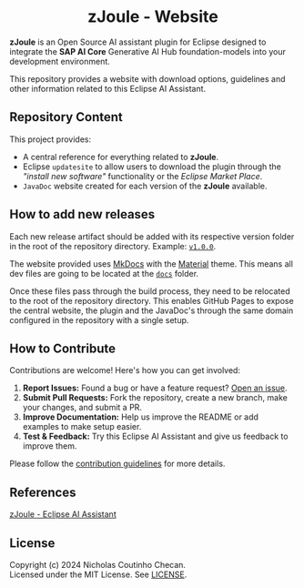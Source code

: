<h1 align="center">
zJoule - Website
</h1>

**zJoule** is an Open Source AI assistant plugin for Eclipse designed to integrate the **SAP AI Core** Generative AI Hub foundation-models into your development environment.

This repository provides a website with download options, guidelines and other information related to this Eclipse AI Assistant.

## Repository Content

This project provides:

- A central reference for everything related to **zJoule**.
- Eclipse `updatesite` to allow users to download the plugin through the *"install new software"* functionality or the *Eclipse Market Place*.
- `JavaDoc` website created for each version of the **zJoule** available.

## How to add new releases

Each new release artifact should be added with its respective version folder in the root of the repository directory. Example: [`v1.0.0`](./v1.0.0/).

The website provided uses [MkDocs](https://www.mkdocs.org) with the [Material](https://squidfunk.github.io/mkdocs-material/) theme. This means all dev files are going to be located at the [`docs`](./docs/) folder.

Once these files pass through the build process, they need to be relocated to the root of the repository directory. This enables GitHub Pages to expose the central website, the plugin and the JavaDoc's through the same domain configured in the repository with a single setup.

## How to Contribute

Contributions are welcome! Here's how you can get involved:

1. **Report Issues:** Found a bug or have a feature request? [Open an issue](https://github.com/The-Nefarious-Developer/zjoule-website/issues). <br />
2. **Submit Pull Requests:** Fork the repository, create a new branch, make your changes, and submit a PR. <br />
3. **Improve Documentation:** Help us improve the README or add examples to make setup easier. <br />
4. **Test & Feedback:** Try this Eclipse AI Assistant and give us feedback to improve them.

Please follow the [contribution guidelines](CONTRIBUTING.md) for more details.

## References

[zJoule - Eclipse AI Assistant](https://github.com/The-Nefarious-Developer/zjoule)

## License
Copyright (c) 2024 Nicholas Coutinho Checan. <br />
Licensed under the MIT License. See [LICENSE](LICENSE).